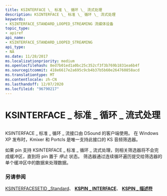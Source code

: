 ```yaml
---
title: KSINTERFACE \_ 标准 \_ 循环 \_ 流式处理
description: KSINTERFACE \_ 标准 \_ 循环 \_ 流式处理
keywords:
- KSINTERFACE_STANDARD_LOOPED_STREAMING 流媒体设备
topic_type:
- apiref
api_name:
- KSINTERFACE_STANDARD_LOOPED_STREAMING
api_type:
- NA
ms.date: 11/28/2017
ms.localizationpriority: medium
ms.openlocfilehash: 8ed7b01ed1a0bc25c352cf3f3b769b1831ea6b4f
ms.sourcegitcommit: 418e6617e2a695c9cb4b37b5b60e264760858acd
ms.translationtype: MT
ms.contentlocale: zh-CN
ms.lasthandoff: 12/07/2020
ms.locfileid: "96790217"
---
```

# <a name="ksinterface_standard_looped_streaming"></a>KSINTERFACE \_ 标准 \_ 循环 \_ 流式处理


## <span id="ddk_ksinterface_standard_looped_streaming_ks"></span><span id="DDK_KSINTERFACE_STANDARD_LOOPED_STREAMING_KS"></span>


KSINTERFACE \_ 标准 \_ 循环 \_ 流接口由 DSound 的客户端使用。 在 Windows XP 发布时，Kmixer 和 Portcls 是唯一支持此接口的 KS 音频筛选器。

如果 pin 支持 KSINTERFACE \_ 标准 \_ 循环 \_ 流式处理，则相关筛选器将不会完成缓冲区，直到将 pin 置于 *停止* 状态。 筛选器通过连续循环遍历提交给筛选器的单个缓冲区中的数据来处理数据。

### <a name="see-also"></a>另请参阅

[KSINTERFACESETID \_Standard](ksinterfacesetid-standard.md)、 [**KSPIN \_ INTERFACE**](/previous-versions/ff563537(v=vs.85))、 [**KSPIN \_ 描述符**](/windows-hardware/drivers/ddi/ks/ns-ks-kspin_descriptor)

 

